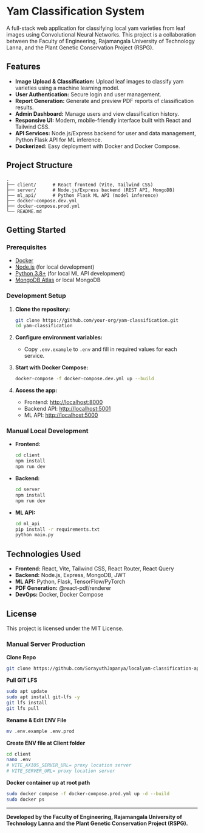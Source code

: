 ﻿# Yam Classification System

A full-stack web application for classifying local yam varieties from leaf images using Convolutional Neural Networks. This project is a collaboration between the Faculty of Engineering, Rajamangala University of Technology Lanna, and the Plant Genetic Conservation Project (RSPG).

## Features

- **Image Upload & Classification:** Upload leaf images to classify yam varieties using a machine learning model.
- **User Authentication:** Secure login and user management.
- **Report Generation:** Generate and preview PDF reports of classification results.
- **Admin Dashboard:** Manage users and view classification history.
- **Responsive UI:** Modern, mobile-friendly interface built with React and Tailwind CSS.
- **API Services:** Node.js/Express backend for user and data management, Python Flask API for ML inference.
- **Dockerized:** Easy deployment with Docker and Docker Compose.

## Project Structure

```
.
├── client/      # React frontend (Vite, Tailwind CSS)
├── server/      # Node.js/Express backend (REST API, MongoDB)
├── ml_api/      # Python Flask ML API (model inference)
├── docker-compose.dev.yml
├── docker-compose.prod.yml
└── README.md
```

## Getting Started

### Prerequisites

- [Docker](https://www.docker.com/)
- [Node.js](https://nodejs.org/) (for local development)
- [Python 3.8+](https://www.python.org/) (for local ML API development)
- [MongoDB Atlas](https://www.mongodb.com/cloud/atlas) or local MongoDB

### Development Setup

1. **Clone the repository:**
   ```sh
   git clone https://github.com/your-org/yam-classification.git
   cd yam-classification
   ```

2. **Configure environment variables:**
   - Copy `.env.example` to `.env` and fill in required values for each service.

3. **Start with Docker Compose:**
   ```sh
   docker-compose -f docker-compose.dev.yml up --build
   ```

4. **Access the app:**
   - Frontend: [http://localhost:8000](http://localhost:8000)
   - Backend API: [http://localhost:5001](http://localhost:5001)
   - ML API: [http://localhost:5000](http://localhost:5000)

### Manual Local Development

- **Frontend:**  
  ```sh
  cd client
  npm install
  npm run dev
  ```
- **Backend:**  
  ```sh
  cd server
  npm install
  npm run dev
  ```
- **ML API:**  
  ```sh
  cd ml_api
  pip install -r requirements.txt
  python main.py
  ```

## Technologies Used

- **Frontend:** React, Vite, Tailwind CSS, React Router, React Query
- **Backend:** Node.js, Express, MongoDB, JWT
- **ML API:** Python, Flask, TensorFlow/PyTorch
- **PDF Generation:** @react-pdf/renderer
- **DevOps:** Docker, Docker Compose

## License

This project is licensed under the MIT License.


### Manual Server Production

   **Clone Repo**
   ```sh
   git clone https://github.com/SorayuthJapanya/localyam-classification-app.git
   ```

   **Pull GIT LFS**
   ```sh
   sudo apt update
   sudo apt install git-lfs -y
   git lfs install
   git lfs pull
   ```

   **Rename & Edit ENV File**
   ```sh
   mv .env.example .env.prod
   ```

   **Create ENV file at Client folder**
   ```sh
   cd client
   nano .env
   # VITE_AXIOS_SERVER_URL= proxy location server
   # VITE_SERVER_URL= proxy location server
   ```

   **Docker container up at root path**
   ```sh
   sudo docker compose -f docker-compose.prod.yml up -d --build
   sudo docker ps 
   ```

---

**Developed by the Faculty of Engineering, Rajamangala University of Technology Lanna and the Plant Genetic Conservation Project (RSPG).**
